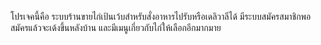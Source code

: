 โปรเจคนี้คือ ระบบร้านขายไก่เป้นเว้บสำหรับสั่งอาหารไปรับหรือเดลิวาลีได้ 
มีระบบสมัครสมาชิกพอสมัครแล้วจะเด้งขึ้นหลังบ้าน 
และมีเมนูเกี่ยวกับไก่ให้เลือกอีกมากมาย

